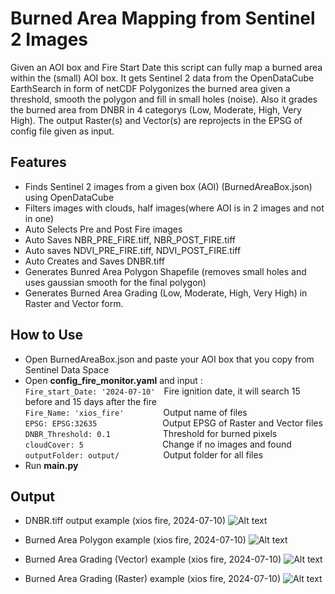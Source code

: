 # Burned Area Mapping from Sentinel 2 Images
Given an AOI box and Fire Start Date this script can fully map a burned area within the (small) AOI box. It gets Sentinel 2 data from the OpenDataCube EarthSearch in form of netCDF Polygonizes the burned area given a threshold, smooth the polygon and fill in small holes (noise). Also it grades the burned area from DNBR in 4 categorys (Low, Moderate, High, Very High). The output Raster(s) and Vector(s) are reprojects in the EPSG of config file given as input.

## Features
- Finds Sentinel 2 images from a given box (AOI) (BurnedAreaBox.json) using OpenDataCube
- Filters images with clouds, half images(where AOI is in 2 images and not in one)
- Auto Selects Pre and Post Fire images
- Auto Saves NBR_PRE_FIRE.tiff, NBR_POST_FIRE.tiff
- Auto saves NDVI_PRE_FIRE.tiff, NDVI_POST_FIRE.tiff
- Auto Creates and Saves DNBR.tiff
- Generates Bunred Area Polygon Shapefile (removes small holes and uses gaussian smooth for the final polygon)
- Generates Burned Area Grading (Low, Moderate, High, Very High) in Raster and Vector form.


## How to Use
- Open BurnedAreaBox.json and paste your AOI box that you copy from Sentinel Data Space
- Open **config_fire_monitor.yaml** and input :<br />
```Fire_start_Date: '2024-07-10'```&ensp;&ensp;Fire ignition date, it will search 15 before and 15 days after the fire <br />
```Fire_Name: 'xios_fire'```&ensp;&ensp;&ensp;&ensp;&ensp;&ensp;&ensp;&ensp;&ensp;Output name of files<br />
```EPSG: EPSG:32635```&ensp;&ensp;&ensp;&ensp;&ensp;&ensp;&ensp;&ensp;&ensp;&ensp;&ensp;&ensp;&ensp;&ensp;&ensp;Output EPSG of Raster and Vector files<br />
```DNBR_Threshold: 0.1```&ensp;&ensp;&ensp;&ensp;&ensp;&ensp;&ensp;&ensp;&ensp;&ensp;&ensp;&ensp;Threshold for burned pixels<br />
```cloudCover: 5```&ensp;&ensp;&ensp;&ensp;&ensp;&ensp;&ensp;&ensp;&ensp;&ensp;&ensp;&ensp;&ensp;&ensp;&ensp;&ensp;&ensp;&ensp;Change if no images and found<br />
```outputFolder: output/```&ensp;&ensp;&ensp;&ensp;&ensp;&ensp;&ensp;&ensp;&ensp;&ensp;Output folder for all files<br />
- Run **main.py**

## Output
- DNBR.tiff output example (xios fire, 2024-07-10)
![Alt text](https://github.com/nikos230/Burned-Area-Mapping/blob/main/screenshots/DNBR.jpg) <br />

- Burned Area Polygon example (xios fire, 2024-07-10)
![Alt text](https://github.com/nikos230/Burned-Area-Mapping/blob/main/screenshots/polygon.jpg) <br />

- Burned Area Grading (Vector) example (xios fire, 2024-07-10)
![Alt text](https://github.com/nikos230/Burned-Area-Mapping/blob/main/screenshots/classify.jpg) <br />

- Burned Area Grading (Raster) example (xios fire, 2024-07-10)
![Alt text](https://github.com/nikos230/Burned-Area-Mapping/blob/main/screenshots/calssify_png.jpg)





